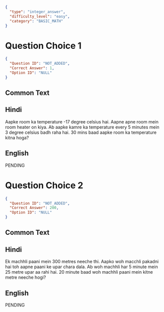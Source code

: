 ```json
{
  "type": "integer_answer",
  "difficulty_level": "easy",
  "category": "BASIC_MATH"
}
```

# Question Choice 1
```json
{
  "Question ID": "NOT_ADDED",
  "Correct Answer": 1,
  "Option ID": "NULL"
}
```
## Common Text


## Hindi
Aapke room ka temperature -17 degree celsius hai. Aapne apne room mein room heater on kiya. Ab aapke kamre ka temperature every 5 minutes mein 3 degree celsius badh raha hai. 30 mins baad aapke room ka temperature kitna hoga?

## English
PENDING

# Question Choice 2
```json
{
  "Question ID": "NOT_ADDED",
  "Correct Answer": 200,
  "Option ID": "NULL"
}
```

## Common Text


## Hindi
Ek machhli paani mein 300 metres neeche thi. Aapko woh macchli pakadni hai toh aapne paani ke upar chara dala. Ab woh machhli har 5 minute mein 25 metre upar aa rahi hai. 20 minute baad woh machhli paani mein kitne metre neeche hogi?

## English
PENDING
